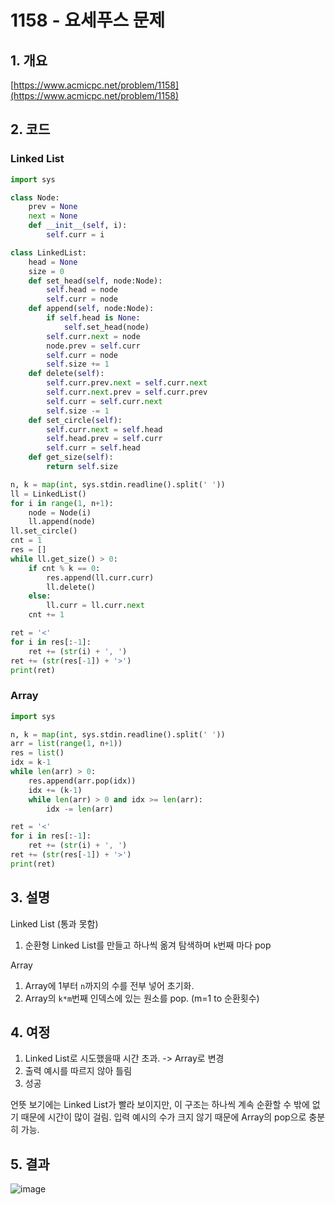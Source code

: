 # **1158 - 요세푸스 문제**

## **1. 개요**

[https://www.acmicpc.net/problem/1158](https://www.acmicpc.net/problem/1158)

## **2. 코드**

### Linked List
```python
import sys

class Node:
    prev = None
    next = None
    def __init__(self, i):
        self.curr = i

class LinkedList:
    head = None
    size = 0
    def set_head(self, node:Node):
        self.head = node
        self.curr = node
    def append(self, node:Node):
        if self.head is None:
            self.set_head(node)
        self.curr.next = node
        node.prev = self.curr
        self.curr = node
        self.size += 1
    def delete(self):
        self.curr.prev.next = self.curr.next
        self.curr.next.prev = self.curr.prev
        self.curr = self.curr.next
        self.size -= 1
    def set_circle(self):
        self.curr.next = self.head
        self.head.prev = self.curr
        self.curr = self.head
    def get_size(self):
        return self.size

n, k = map(int, sys.stdin.readline().split(' '))
ll = LinkedList()
for i in range(1, n+1):
    node = Node(i)
    ll.append(node)
ll.set_circle()
cnt = 1
res = []
while ll.get_size() > 0:
    if cnt % k == 0:
        res.append(ll.curr.curr)
        ll.delete()
    else:
        ll.curr = ll.curr.next
    cnt += 1

ret = '<'
for i in res[:-1]:
    ret += (str(i) + ', ')
ret += (str(res[-1]) + '>')
print(ret)
```

### Array
```python
import sys

n, k = map(int, sys.stdin.readline().split(' '))
arr = list(range(1, n+1))
res = list()
idx = k-1
while len(arr) > 0:
    res.append(arr.pop(idx))
    idx += (k-1)
    while len(arr) > 0 and idx >= len(arr):
        idx -= len(arr)

ret = '<'
for i in res[:-1]:
    ret += (str(i) + ', ')
ret += (str(res[-1]) + '>')
print(ret)
```

## **3. 설명**

Linked List (통과 못함)
1. 순환형 Linked List를 만들고 하나씩 옮겨 탐색하며 `k`번째 마다 pop

Array
1. Array에 1부터 `n`까지의 수를 전부 넣어 초기화.
2. Array의 `k*m`번째 인덱스에 있는 원소를 pop. (m=1 to 순환횟수)

## **4. 여정**

1. Linked List로 시도했을때 시간 초과. -> Array로 변경
2. 출력 예시를 따르지 않아 틀림
3. 성공

언뜻 보기에는 Linked List가 빨라 보이지만, 이 구조는 하나씩 계속 순환할 수 밖에 없기 때문에 시간이 많이 걸림. 입력 예시의 수가 크지 않기 때문에 Array의 pop으로 충분히 가능.

## **5. 결과**
![image](https://user-images.githubusercontent.com/41278416/87133716-aecfdc00-c2d2-11ea-8076-9b4447ae8ec4.png)